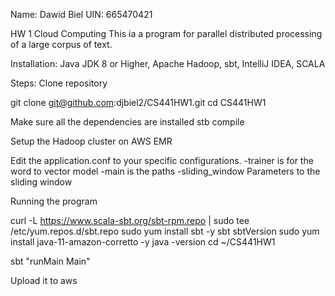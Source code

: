 Name: Dawid Biel
UIN: 665470421

HW 1 Cloud Computing
This ia a program for parallel distributed processing of a large corpus of text.

Installation:
Java JDK 8 or Higher, Apache Hadoop, sbt, IntelliJ IDEA, SCALA

Steps:
Clone repository

git clone git@github.com:djbiel2/CS441HW1.git
cd CS441HW1

Make sure all the dependencies are installed
stb compile

Setup the Hadoop cluster on AWS EMR

Edit the application.conf to your specific configurations. 
-trainer is for the word to vector model
-main is the paths 
-sliding_window Parameters to the sliding window

Running the program

curl -L https://www.scala-sbt.org/sbt-rpm.repo | sudo tee /etc/yum.repos.d/sbt.repo
sudo yum install sbt -y
sbt sbtVersion
sudo yum install java-11-amazon-corretto -y
java -version
cd ~/CS441HW1




sbt "runMain Main"


Upload it to aws
